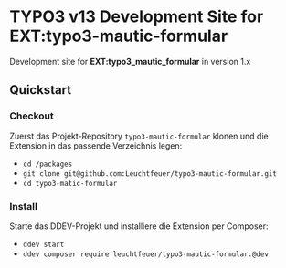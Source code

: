 # TYPO3 v13 Development Site for EXT:typo3-mautic-formular

Development site for **EXT:typo3_mautic_formular** in version 1.x

## Quickstart

### Checkout

Zuerst das Projekt-Repository `typo3-mautic-formular` klonen und die Extension in das passende Verzeichnis legen:

- `cd /packages`
- `git clone git@github.com:Leuchtfeuer/typo3-mautic-formular.git`
- `cd typo3-matic-formular`

### Install

Starte das DDEV-Projekt und installiere die Extension per Composer:

- `ddev start`
- `ddev composer require leuchtfeuer/typo3-mautic-formular:@dev`